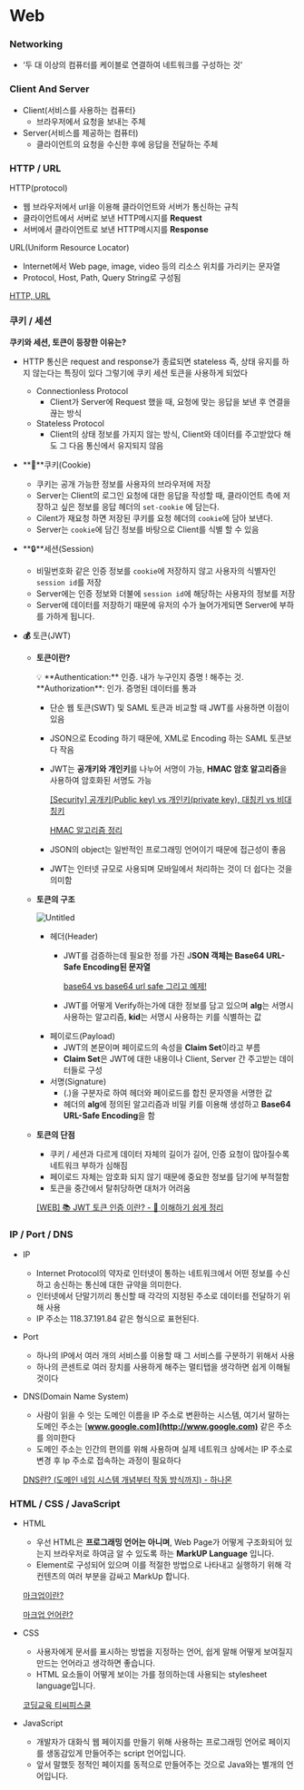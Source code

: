 # Web

### **Networking**

- ‘두 대 이상의 컴퓨터를 케이블로 연결하여 네트워크를 구성하는 것’

### **Client And Server**

- Client(서비스를 사용하는 컴퓨터}
    - 브라우저에서 요청을 보내는 주체
- Server(서비스를 제공하는 컴퓨터)
    - 클라이언트의 요청을 수신한 후에 응답을 전달하는 주체

### **HTTP / URL**

HTTP(protocol)

- 웹 브라우저에서 url을 이용해 클라이언트와 서버가 통신하는 규칙
- 클라이언트에서 서버로 보낸 HTTP메시지를 **Request**
- 서버에서 클라이언트로 보낸 HTTP메시지를 **Response**

URL(Uniform Resource Locator)

- Internet에서 Web page, image, video 등의 리소스 위치를 가리키는 문자열
- Protocol, Host, Path, Query String로 구성됨

[HTTP,  URL](https://velog.io/@cnffjd95/Web-HTTP-URL)

### **쿠키 / 세션**

**쿠키와 세션, 토큰이 등장한 이유는?**

- HTTP 통신은 request and response가 종료되면 stateless 즉, 상태 유지를 하지 않는다는 특징이 있다 그렇기에 쿠키 세션 토큰을 사용하게 되었다
    - Connectionless Protocol
        - Client가 Server에 Request 했을 때, 요청에 맞는 응답을 보낸 후 연결을 끊는 방식
    - Stateless Protocol
        - Client의 상태 정보를 가지지 않는 방식, Client와 데이터를 주고받았다 해도 그 다음 통신에서 유지되지 않음
        
- **🍪**쿠키(Cookie)
    - 쿠키는 공개 가능한 정보를 사용자의 브라우저에 저장
    - Server는 Client의 로그인 요청에 대한 응답을 작성할 때, 클라이언트 측에 저장하고 싶은 정보를 응답 헤더의 `set-cookie` 에 담는다.
    - Cilent가 재요청 하면 저장된 쿠키를 요청 헤더의 `cookie`에 담아 보낸다.
    - Server는 `cookie`에 담긴 정보를 바탕으로 Client를 식별 할 수 있음
    
- **🔒**세션(Session)
    - 비밀번호화 같은 인증 정보를 `cookie`에 저장하지 않고 사용자의 식별자인 `session id`를 저장
    - Server에는 인증 정보와 더불에  `session id`에 해당하는 사용자의 정보를 저장
    - Server에 데이터를 저장하기 때문에 유저의 수가 늘어가게되면 Server에 부하를 가하게 됩니다.
    
- **💰** 토큰(JWT)
    - **토큰이란?**
        
        <aside>
        💡 **Authentication:** 인증. 내가 누구인지 증명 ! 해주는 것.
        **Authorization**: 인가. 증명된 데이터를 통과
        
        </aside>
        
        - 단순 웹 토큰(SWT) 및 SAML 토큰과 비교할 때 JWT를 사용하면 이점이 있음
        - JSON으로 Ecoding 하기 때문에, XML로 Encoding 하는 SAML 토큰보다 작음
        - JWT는 **공개키와 개인키**를 나누어 서명이 가능, **HMAC 암호 알고리즘**을 사용하여 암호화된 서명도 가능
            
            [[Security] 공개키(Public key) vs 개인키(private key), 대칭키 vs 비대칭키](https://spidyweb.tistory.com/310)
            
            [HMAC 알고리즘 정리](https://velog.io/@jamwonsoo/HMAC-알고리즘-정리)
            
        - JSON의 object는 일반적인 프로그래밍 언어이기 때문에 접근성이 좋음
        - JWT는 인터넷 규모로 사용되며 모바일에서 처리하는 것이 더 쉽다는 것을 의미함
    - **토큰의 구조**
        
        ![Untitled](https://s3-us-west-2.amazonaws.com/secure.notion-static.com/dcf38e7e-558a-40ba-90a4-1663f7b5ed08/Untitled.png)
        
        - 헤더(Header)
            - JWT를 검증하는데 필요한 정를 가진 J**SON 객체는 Base64 URL-Safe Encoding된 문자열**
                
                [base64 vs base64 url safe 그리고 예제!](https://velog.io/@dohaeng0/base64-vs-base64-url-safe-그리고-예제)
                
            - JWT를 어떻게 Verify하는가에 대한 정보를 담고 있으며 **alg**는 서명시 사용하는 알고리즘, **kid**는 서명시 사용하는 키를 식별하는 값
        - 페이로드(Payload)
            - JWT의 본문이며 페이로드의 속성을 **Claim Set**이라고 부름
            - **Claim Set**은 JWT에 대한 내용이나 Client, Server 간 주고받는 데이터들로 구성
        - 서명(Signature)
            - (.)을 구분자로 하여 헤더와 페이로드를 합친 문자영을 서명한 값
            - 헤더의 **alg**에 정의된 알고리즘과 비밀 키를 이용해 생성하고 **Base64 URL-Safe Encoding**을 함
    - **토큰의 단점**
        - 쿠키 / 세션과 다르게 데이터 자체의 길이가 길어, 인증 요청이 많아질수록 네트워크 부하가 심해짐
        - 페이로드 자체는 암호화 되지 않기 때문에 중요한 정보를 담기에 부적절함
        - 토큰을 중간에서 탈취당하면 대처가 어려움
        
        [[WEB] 📚 JWT 토큰 인증 이란? - 💯 이해하기 쉽게 정리](https://inpa.tistory.com/entry/WEB-📚-JWTjson-web-token-란-💯-정리)
        

### **IP / Port / DNS**

- IP
    - Internet Protocol의 약자로 인터넷이 통하는 네트워크에서 어떤 정보를 수신하고 송신하는 통신에 대한 규약을 의미한다.
    - 인터넷에서 단말기끼리 통신할 때 각각의 지정된 주소로 데이터를 전달하기 위해 사용
    - IP 주소는 118.37.191.84 같은 형식으로 표현된다.
- Port
    - 하나의 IP에서 여러 개의 서비스를 이용할 때 그 서비스를 구분하기 위해서 사용
    - 하나의 콘센트로 여러 장치를 사용하게 해주는 멀티탭을 생각하면 쉽게 이해될 것이다
- DNS(Domain Name System)
    - 사람이 읽을 수 잇는 도메인 이름을 IP 주소로 변환하는 시스템, 여기서 말하는 도메인 주소는 [**www.google.com](http://www.google.com)** 같은 주소를 의미한다
    - 도메인 주소는 인간의 편의를 위해 사용하며 실제 네트워크 상에서는 IP 주소로 변경 후 Ip 주소로 접속하는 과정이 필요하다
    
    [DNS란? (도메인 네임 시스템 개념부터 작동 방식까지) - 하나몬](https://hanamon.kr/dns란-도메인-네임-시스템-개념부터-작동-방식까지/)
    

### **HTML / CSS / JavaScript**

- HTML
    - 우선 HTML은 **프로그래밍 언어는 아니며**, Web Page가 어떻게 구조화되어 있는지 브라우저로 하여금 알 수 있도록 하는 **MarkUP Language** 입니다.
    - Element로 구성되어 있으며 이를 적절한 방법으로 나타내고 실행하기 위해 각 컨텐츠의 여러 부분을 감싸고 MarkUp 합니다.
    
    [마크업이란?](https://velog.io/@skwx50000/마크업이란)
    
    [마크업 언어란?](https://velog.io/@devp1023/마크업-언어란)
    

- CSS
    - 사용자에게 문서를 표시하는 방법을 지정하는 언어, 쉽게 말해 어떻게 보여질지 만드는 언어라고 생각하면 좋습니다.
    - HTML 요소들이 어떻게 보이는 가를 정의하는데 사용되는 stylesheet language입니다.
    
    [코딩교육 티씨피스쿨](http://www.tcpschool.com/html/html_expand_css)
    

- JavaScript
    - 개발자가 대화식 웹 페이지를 만들기 위해 사용하는 프로그래밍 언어로 페이지를 생동감있게 만들어주는 script 언어입니다.
    - 앞서 말했듯 정적인 페이지를 동적으로 만들어주는 것으로 Java와는 별개의 언어입니다.
